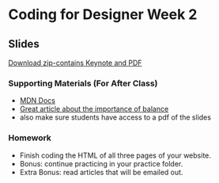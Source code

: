 # Coding for Designer Week 2

## Slides
[Download zip-contains Keynote and PDF](https://www.dropbox.com/sh/avyr2pxwq8bp61h/AACggEeTAEalsCYRbgzrUybDa?dl=0)

### Supporting Materials (For After Class)
* [MDN Docs](https://developer.mozilla.org/en-US/docs/Web/HTML)
* [Great article about the importance of balance](http://alistapart.com/blog/post/overwhelmed-by-code)
* also make sure students have access to a pdf of the slides

### Homework
* Finish coding the HTML of all three pages of your website.
* Bonus: continue practicing in your practice folder.
* Extra Bonus: read articles that will be emailed out.